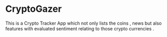 # CryptoGazer
This is a Crypto Tracker App which not only lists the coins , news but also features with evaluated sentiment relating to those crypto currencies .
